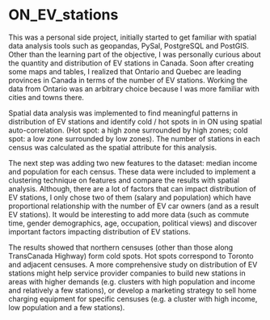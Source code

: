 # ON_EV_stations
This was a personal side project, initially started to get familiar with spatial data analysis tools such as geopandas, PySal, PostgreSQL and PostGIS. Other than the learning part of the objective, I was personally curious about the quantity and distribution of EV stations in Canada. Soon after creating some maps and tables, I realized that Ontario and Quebec are leading provinces in Canada in terms of the number of EV stations. Working the data from Ontario was an arbitrary choice because I was more familiar with cities and towns there. 

Spatial data analysis was implemented to find meaningful patterns in distribution of EV stations and identify cold / hot spots in in ON using spatial auto-correlation. (Hot spot: a high zone surrounded by high zones; cold spot: a low zone surrounded by low zones). The number of stations in each census was calculated as the spatial attribute for this analysis. 

The next step was adding two new features to the dataset: median income and population for each census. These data were included to implement a clustering technique on features and compare the results with spatial analysis. Although, there are a lot of factors that can impact distribution of EV stations, I only chose two of them (salary and population) which have proportional relationship with the number of EV car owners (and as a result EV stations). It would be interesting to add more data (such as commute time, gender demographics, age, occupation, political views) and discover important factors impacting distribution of EV stations. 

The results showed that northern censuses (other than those along TransCanada Highway) form cold spots. Hot spots correspond to Toronto and adjacent censuses. A more comprehensive study on distribution of EV stations might help service provider companies to build new stations in areas with higher demands (e.g. clusters with high population and income and relatively a few stations), or develop a marketing strategy to sell home charging equipment for specific censuses (e.g. a cluster with high income, low population and a few stations).    
